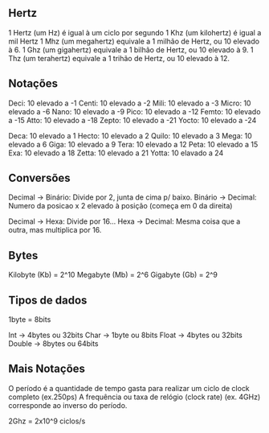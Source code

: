## Hertz
1 Hertz (um Hz) é igual à um ciclo por segundo
1 Khz (um kilohertz) é igual a mil Hertz
1 Mhz (um megahertz) equivale a 1 milhão de Hertz, ou 10 elevado à 6.
1 Ghz (um gigahertz) equivale a 1 bilhão de Hertz, ou 10 elevado à 9.
1 Thz (um terahertz) equivale a 1 trihão de Hertz, ou 10 elevado à 12.

## Notações

Deci: 10 elevado a -1
Centi: 10 elevado a -2
Mili: 10 elevado a -3
Micro: 10 elevado a -6
Nano: 10 elevado a -9
Pico: 10 elevado a -12
Femto: 10 elevado a -15
Atto: 10 elevado a -18
Zepto: 10 elevado a -21
Yocto: 10 elevado a -24

Deca: 10 elevado a 1
Hecto: 10 elevado a 2
Quilo: 10 elevado a 3
Mega: 10 elevado a 6
Giga: 10 elevado a 9
Tera: 10 elevado a 12
Peta: 10 elevado a 15
Exa: 10 elevado a 18
Zetta: 10 elevado a 21
Yotta: 10 elavado a 24

## Conversões

Decimal -> Binário: Divide por 2, junta de cima p/ baixo.
Binário -> Decimal: Numero da posicao x 2 elevado à posição (começa em 0 da direita)

Decimal -> Hexa: Divide por 16...
Hexa -> Decimal: Mesma coisa que a outra, mas multiplica por 16.

## Bytes

Kilobyte (Kb) = 2^10
Megabyte (Mb) =  2^6
Gigabyte (Gb) = 2^9

## Tipos de dados

1byte = 8bits

Int -> 4bytes ou 32bits
Char -> 1byte ou 8bits
Float -> 4bytes ou 32bits
Double -> 8bytes ou 64bits


## Mais Notações

O período é a quantidade de tempo gasta para realizar um ciclo de clock completo (ex.250ps)
A frequência ou taxa de relógio (clock rate) (ex. 4GHz) corresponde ao inverso do período.

2Ghz = 2x10^9 ciclos/s